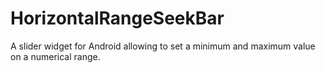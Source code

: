 HorizontalRangeSeekBar
======================

A slider widget for Android allowing to set a minimum and maximum value on a numerical range. 
